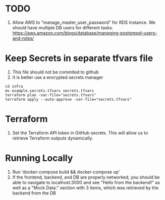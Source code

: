 # TODO
1. Allow AWS to "manage_master_user_password" for RDS instance. We should have multiple DB users for different tasks. https://aws.amazon.com/blogs/database/managing-postgresql-users-and-roles/


# Keep Secrets in separate tfvars file 
1. This file should not be commited to github
2. It is better use a encrypted secrets manager

```
cd infra
mv example.secrets.tfvars secrets.tfvars
terraform plan -var-file="secrets.tfvars"
terraform apply --auto-approve -var-file="secrets.tfvars"
```

# Terraform

1. Set the Terraform API token in GitHub secrets. This will allow us to retrieve Terraform outputs dynamically.

# Running Locally
1. Run 'docker-compose build && docker-compose up' 
2. If the frontend, backend, and DB are properly networked, you should be able to navigate to localhost:3000 and see "Hello from the backend!" as well as a "Mock Data:" section with 3 items, which was retrieved by the backend from the DB
